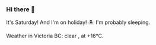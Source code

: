 ### Hi there :wave:

It's Saturday! And I'm on holiday! :desert_island: I'm probably sleeping.

Weather in Victoria BC: clear , at +16°C.
